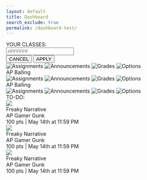 ```yaml
---
layout: default
title: Dashboard
search_exclude: true
permalink: /dashboard-test/
---
```

<div class="dashboard-container">
    <div class="user-classes">
        <div class="title-container">YOUR CLASSES:</div> <!-- arrgh!! -->
        <div class="class-container">
            <div class="class-row">
                <div class="class-item">
                    <div class="class-options">
                        <div class="colors-row">
                            <div class="color-square"></div>
                            <div class="color-square"></div>
                            <div class="color-square"></div>
                            <div class="color-square"></div>
                            <div class="color-square"></div>
                        </div>
                        <div class="colors-row">
                            <div class="color-square"></div>
                            <div class="color-square"></div>
                            <div class="color-square"></div>
                            <div class="color-square"></div>
                            <div class="color-square"></div>
                        </div>
                        <div class="custom-color">
                            <div class="color-square" id="custom-color-square"></div>
                            <input id="custom-color-input" placeholder="#FFFFFF">
                        </div>
                        <div class="buttons">
                            <button id="cancel">CANCEL</button>
                            <button id="apply">APPLY</button>
                        </div>
                    </div>
                    <div class="class-buttons">
                        <img src="../images/icons/assignment-icon.png" title="Assignments">
                        <img src="../images/icons/speaker-icon.png" title="Announcements">
                        <img src="../images/icons/gradebook-icon.png" title="Grades">
                        <img src="../images/icons/ellipsis-v-icon.png" title="Options">
                    </div>
                </div>
                <div class="class-item">
                    <div class="class-name"><a>AP Balling</a></div>
                    <div class="class-buttons">
                            <img src="../images/icons/assignment-icon.png" title="Assignments">
                            <img src="../images/icons/speaker-icon.png" title="Announcements">
                            <img src="../images/icons/gradebook-icon.png" title="Grades">
                            <img src="../images/icons/ellipsis-v-icon.png" title="Options">
                    </div>
                </div>
                <div class="class-item">
                    <div class="class-name"><a>AP Balling</a></div>
                    <div class="class-buttons">
                        <img src="../images/icons/assignment-icon.png" title="Assignments">
                        <img src="../images/icons/speaker-icon.png" title="Announcements">
                        <img src="../images/icons/gradebook-icon.png" title="Grades">
                        <img src="../images/icons/ellipsis-v-icon.png" title="Options">
                    </div>
                </div>
            </div>
        </div>
    </div>
    <div class="spacer"></div> <!-- blank area to separate -->
    <div class="user-assignments">
        <div class="assignment-dropdown-container">TO-DO:</div>
        <div class="assignment-list-container">
            <div class="assignment-list-item">
                <div class="assignment-icon-container">
                <img src="../images/icons/white-assignment-icon.png">
                </div>
                <div class="assignment-text-container">
                    <div class="assignment-name"><a>Freaky Narrative</a></div>
                    <div class="class-name"><a>AP Gamer Gunk</a></div>
                    <div class="assignment-info">100 pts | May 14th at 11:59 PM</div>
                </div>
            </div>
            <div class="assignment-list-item">
                <div class="assignment-icon-container">
                <img src="../images/icons/white-assignment-icon.png">
                </div>
                <div class="assignment-text-container">
                    <div class="assignment-name"><a>Freaky Narrative</a></div>
                    <div class="class-name"><a>AP Gamer Gunk</a></div>
                    <div class="assignment-info">100 pts | May 14th at 11:59 PM</div>
                </div>
            </div>
            <div class="assignment-list-item">
                <div class="assignment-icon-container">
                <img src="../images/icons/white-assignment-icon.png">
                </div>
                <div class="assignment-text-container">
                    <div class="assignment-name"><a>Freaky Narrative</a></div>
                    <div class="class-name"><a>AP Gamer Gunk</a></div>
                    <div class="assignment-info">100 pts | May 14th at 11:59 PM</div>
                </div>
            </div>
        </div>
    </div>
</div>

<script src="{{site.baseurl}}/assets/js/dashboard-new.js"></script>